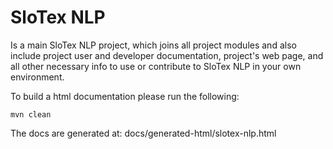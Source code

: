 # SloTex NLP

Is a main SloTex NLP project, which joins all project modules and also include
project user and developer documentation, project's web page, and all other
necessary info to use or contribute to SloTex NLP in your own environment. 


To build a html documentation please run the following:

```
mvn clean
```

The docs are generated at: docs/generated-html/slotex-nlp.html
